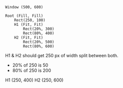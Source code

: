 ```
Window (500, 600)

Root (Fill, Fill)
    Rect(250, 100)
    H1 (Fit, Fit)
        Rect(20%, 300)
        Rect(80%, 400)
    H2 (Fit, Fit)
        Rect(20%, 500)
        Rect(80%, 600)
```

H1 & H2 should get 250 px of width split between both.

- 20% of 250 is 50
- 80% of 250 is 200

H1 (250, 400)
H2 (250, 600)

